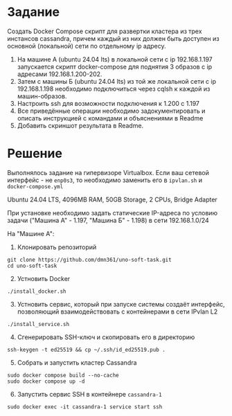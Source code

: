 # Задание

Создать Docker Compose скрипт для развертки кластера из трех инстансов cassandra, причем каждый из них должен быть доступен из основной (локальной) сети по отдельному ip адресу.

1. На машине А (ubuntu 24.04 lts) в локальной сети с ip 192.168.1.197 запускается скрипт docker-compose для поднятия 3 образов с ip адресами 192.168.1.200-202.
2. Затем с машины Б (ubuntu 24.04 lts) из той же локальной сети с ip 192.168.1.198 необходимо подключиться через cqlsh к каждой из машин-образов.
3. Настроить ssh для возможности подключения к 1.200 с 1.197
4. Все приведённые операции необходимо задокументировать и описать инструкцией с командами и объяснениями в Readme
5. Добавить скриншот результата в Readme.

# Решение

Выполнялось задание на гипервизоре Virtualbox. Если ваш сетевой интерфейс - не `enp0s3`, то необходимо заменить его в `ipvlan.sh` и `docker-compose.yml`

Ubuntu 24.04 LTS, 4096MB RAM, 50GB Storage, 2 CPUs, Bridge Adapter

При установке необходимо задать статические IP-адреса по условию задачи ("Машина А" - 1.197, "Машина Б" - 1.198) в сети 192.168.1.0/24

На "Машине А":

1. Клонировать репозиторий
```
git clone https://github.com/dmn361/uno-soft-task.git
cd uno-soft-task
```

2. Устновить Docker
```
./install_docker.sh
```

3. Устновить сервис, который при запуске системы создаёт интерфейс, позволяющий взаимодействовать с контейнерами в сети IPvlan L2
```
./install_service.sh
```
4. Сгенерировать SSH-ключ и скопировать его в директорию
```
ssh-keygen -t ed25519 && cp ~/.ssh/id_ed25519.pub .
```

5. Собрать и запустить кластер Cassandra
```
sudo docker compose build --no-cache
sudo docker compose up -d
```

6. Запустить сервис SSH в контейнере `cassandra-1`
```
sudo docker exec -it cassandra-1 service start ssh
```
